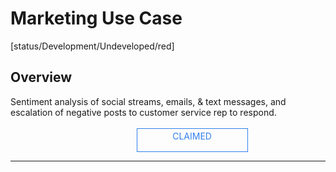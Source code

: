 <!--TODO: Replace all references to "VDA", "Developer Application", and "Developer App" with "Veritone Developer"-->
<style>
    #claim-this-flow-btn {
        display: block;
        color: #2F80ED;
        border: 1px solid #2F80ED;
        width: 170px;
        height: 30px;
        text-align: center;
        padding: 3px;
        position: relative;
        text-decoration: none;
        left: 40%;
    }
</style>
# Marketing Use Case
[status/Development/Undeveloped/red]


## Overview <!-- {docsify-ignore} -->
Sentiment analysis of social streams, emails, & text messages, and escalation of negative posts to customer service rep to respond.
</br>
</br>
<a target="_blank" href="#" id="claim-this-flow-btn">CLAIMED</a>
<hr>